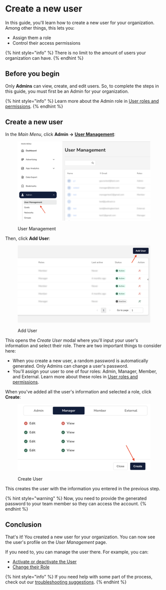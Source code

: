 # Create a new user

In this guide, you'll learn how to create a new user for your organization. Among other things, this lets you:

* Assign them a role
* Control their access permissions

{% hint style="info" %}
There is no limit to the amount of users your organization can have.
{% endhint %}

## Before you begin

Only **Admins** can view, create, and edit users. So, to complete the steps in this guide, you must first be an Admin for your organization.

{% hint style="info" %}
Learn more about the Admin role in [User roles and permissions](user-roles-and-permissions.md).
{% endhint %}

## Create a new user

In the _Main Menu_, click **Admin ->** [**User Management**](https://dashboard.justtrack.io/admin/managers):

<figure><img src="../.gitbook/assets/nav-to-user-mgmt (1).png" alt="Arrow pointing to User Management in the Main Menu" width="563"><figcaption><p>User Management</p></figcaption></figure>

Then, click **Add User**:

<figure><img src="../.gitbook/assets/add-user.png" alt="Arrow pointing to the Add User button" width="563"><figcaption><p>Add User</p></figcaption></figure>

This opens the _Create User_ modal where you'll input your user's information and select their role. There are two important things to consider here:

* When you create a new user, a random password is automatically generated. Only Admins can change a user's password.
* You'll assign your user to one of four roles: Admin, Manager, Member, and External. Learn more about these roles in [User roles and permissions](user-roles-and-permissions.md).

When you've added all the user's information and selected a role, click **Create**:

<figure><img src="../.gitbook/assets/create-user-modal (1).png" alt="Arrow pointing to the Create button" width="563"><figcaption><p>Create User</p></figcaption></figure>

This creates the user with the information you entered in the previous step.

{% hint style="warning" %}
Now, you need to provide the generated password to your team member so they can access the account.
{% endhint %}

## Conclusion

That's it! You created a new user for your organization. You can now see the user's profile on the _User Management_ page.

If you need to, you can manage the user there. For example, you can:

* [Activate or deactivate the User](activate-or-deactivate-a-user.md)
* [Change their Role](change-a-users-settings.md)

{% hint style="info" %}
If you need help with some part of the process, check out our [troubleshooting suggestions](troubleshoot-common-issues.md).
{% endhint %}
